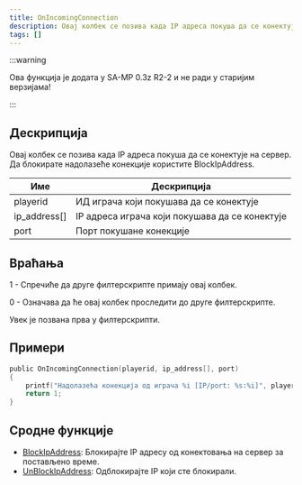 ```yaml
---
title: OnIncomingConnection
description: Овај колбек се позива када IP адреса покуша да се конектује на сервер
tags: []
---
```


:::warning

Ова функција је додата у SA-MP 0.3z R2-2 и не ради у старијим верзијама!

:::

## Дескрипција

Овај колбек се позива када IP адреса покуша да се конектује на сервер. Да блокирате надолазеће конекције користите BlockIpAddress.

| Име          | Дескрипција                                    |
| ------------ | ---------------------------------------------- |
| playerid     | ИД играча који покушава да се конектује        |
| ip_address[] | IP адреса играча који покушава да се конектује |
| port         | Порт покушане конекције                        |

## Враћања

1 - Спречиће да друге филтерскрипте примају овај колбек.

0 - Означава да ће овај колбек проследити до друге филтерскрипте.

Увек је позвана прва у филтерскрипти.

## Примери

```c
public OnIncomingConnection(playerid, ip_address[], port)
{
    printf("Надолазећа конекција од играча %i [IP/port: %s:%i]", playerid, ip_address, port);
    return 1;
}
```

## Сродне функције

- [BlockIpAddress](../functions/BlockIpAddress.md): Блокирајте IP адресу од конектовања на сервер за постављено време.
- [UnBlockIpAddress](../functions/UnBlockIpAddress.md): Одблокирајте IP који сте блокирали.
